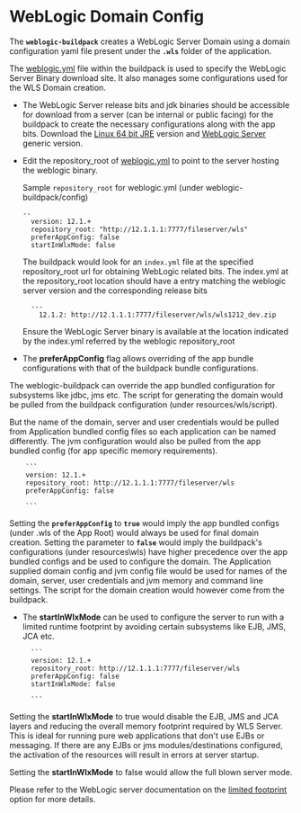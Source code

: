 # WebLogic Domain Config

The **`weblogic-buildpack`** creates a WebLogic Server Domain using a domain configuration yaml file present under the **`.wls`** folder of the application.

The [weblogic.yml](../config/weblogic.yml) file within the buildpack is used to specify the WebLogic Server Binary download site.
It also manages some configurations used for the WLS Domain creation.

   * The WebLogic Server release bits and jdk binaries should be accessible for download from a server (can be internal or public facing) for the buildpack to create the necessary configurations along with the app bits.
     Download the [Linux 64 bit JRE][] version and [WebLogic Server][] generic version.

   * Edit the repository_root of [weblogic.yml](config/weblogic.yml) to point to the server hosting the weblogic binary.

     Sample `repository_root` for weblogic.yml (under weblogic-buildpack/config)

      ```
      --
        version: 12.1.+
        repository_root: "http://12.1.1.1:7777/fileserver/wls"
        preferAppConfig: false
        startInWlxMode: false

      ```

      The buildpack would look for an `index.yml` file at the specified repository_root url for obtaining WebLogic related bits.
      The index.yml at the repository_root location should have a entry matching the weblogic server version and the corresponding release bits

      ```
        ---
          12.1.2: http://12.1.1.1:7777/fileserver/wls/wls1212_dev.zip
      ```

      Ensure the WebLogic Server binary is available at the location indicated by the index.yml referred by the weblogic repository_root

  * The **preferAppConfig** flag allows overriding of the app bundle configurations with that of the buildpack bundle configurations.

  The weblogic-buildpack can override the app bundled configuration for subsystems like jdbc, jms etc.
  The script for generating the domain would be pulled from the buildpack configuration (under resources/wls/script).

  But the name of the domain, server and user credentials would be pulled from Application bundled config files so each application can be named differently.
  The jvm configuration would also be pulled from the app bundled config (for app specific memory requirements).


        ```
        version: 12.1.+
        repository_root: http://12.1.1.1:7777/fileserver/wls
        preferAppConfig: false

        ```

  Setting the  **`preferAppConfig`** to **`true`** would imply the app bundled configs (under .wls of the App Root) would always be used for final domain creation.
  Setting the parameter to **`false`** would imply the buildpack's configurations (under resources\wls\) have higher precedence over the app bundled configs and be used to configure the domain.
  The Application supplied domain config and jvm config file would be used for names of the domain, server, user credentials and jvm memory and command line settings.
  The script for the domain creation would however come from the buildpack.

  * The **startInWlxMode** can be used to configure the server to run with a limited runtime footprint by avoiding certain subsystems like  EJB, JMS, JCA etc.

          ```
          version: 12.1.+
          repository_root: http://12.1.1.1:7777/fileserver/wls
          preferAppConfig: false
          startInWlxMode: false

          ```


  Setting the **startInWlxMode** to true would disable the EJB, JMS and JCA layers and reducing the overall memory footprint required by WLS Server.
  This is ideal for running pure web applications that don't use EJBs or messaging.
  If there are any EJBs or jms modules/destinations configured, the activation of the resources will result in errors at server startup.

  Setting the **startInWlxMode** to false would allow the full blown server mode.

  Please refer to the WebLogic server documentation on the [limited footprint][] option for more details.


[Linux 64 bit JRE]: http://javadl.sun.com/webapps/download/AutoDL?BundleId=83376
[WebLogic Server]: http://www.oracle.com/technetwork/middleware/weblogic/downloads/index.html
[limited footprint]: http://docs.oracle.com/middleware/1212/wls/START/overview.htm#START234